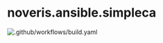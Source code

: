 # noveris.ansible.simpleca

![.github/workflows/build.yaml](https://github.com/noveris-inf/ansible-role-simpleca/workflows/.github/workflows/build.yaml/badge.svg)

